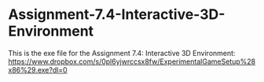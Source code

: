 # Assignment-7.4-Interactive-3D-Environment
This is the exe file for the Assignment 7.4: Interactive 3D Environment:
https://www.dropbox.com/s/0pl6yjwrccsx8fw/ExperimentalGameSetup%28x86%29.exe?dl=0
